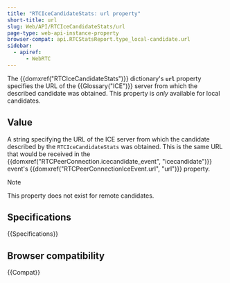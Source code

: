 ```yaml
---
title: "RTCIceCandidateStats: url property"
short-title: url
slug: Web/API/RTCIceCandidateStats/url
page-type: web-api-instance-property
browser-compat: api.RTCStatsReport.type_local-candidate.url
sidebar:
  - apiref:
      - WebRTC
---
```


The {{domxref("RTCIceCandidateStats")}} dictionary's
**`url`** property specifies the URL of the
{{Glossary("ICE")}} server from which the described candidate was obtained. This
property is _only_ available for local candidates.

## Value

A string specifying the URL of the ICE server from which the
candidate described by the `RTCIceCandidateStats` was obtained. This is the
same URL that would be received in the {{domxref("RTCPeerConnection.icecandidate_event", "icecandidate")}} event's
{{domxref("RTCPeerConnectionIceEvent.url", "url")}} property.

> [!NOTE]
> This property does not exist for remote candidates.

## Specifications

{{Specifications}}

## Browser compatibility

{{Compat}}
